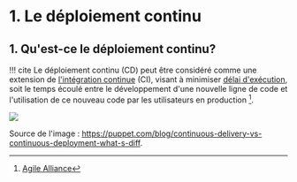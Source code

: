 # 1. Le déploiement continu

## 1. Qu'est-ce le déploiement continu?

!!! cite
Le déploiement continu (CD) peut être considéré comme une extension de [l'intégration continue](https://www.agilealliance.org/glossary/continuous-integration/) (CI), visant à minimiser [délai d'exécution](https://www.agilealliance.org/glossary/lead-time/), soit le temps écoulé entre le développement d'une nouvelle ligne de code et l'utilisation de ce nouveau code par les utilisateurs en production [^continuous-deployment].

[^continuous-deployment]: [Agile Alliance](https://www.agilealliance.org/glossary/continuous-deployment/)

![](https://puppet.com/sites/default/files/2016-09/puppet_continuous_diagram.gif)

Source de l'image : https://puppet.com/blog/continuous-delivery-vs-continuous-deployment-what-s-diff.
